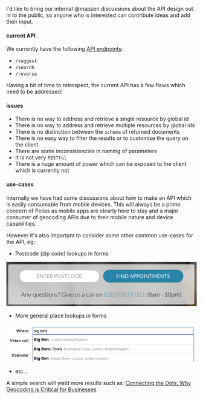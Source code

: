 I'd like to bring our internal @mapzen discussions about the API design out in to the public, so anyone who is interested can contribute ideas and add their input.

#### current API

We currently have the following [API endpoints](https://github.com/pelias/pelias):

- `/suggest`
- `/search`
- `/reverse`

Having a bit of time to retrospect, the current API has a few flaws which need to be addressed:

#### issues

- There is no way to address and retrieve a single resource by global id
- There is no way to address and retrieve multiple resources by global ids
- There is no distinction between the `schema` of returned documents
- There is no easy way to filter the results or to customise the query on the client
- There are some inconsistencies in naming of parameters
- It is not very `RESTful`
- There is a huge amount of power which can be exposed to the client which is currently not

#### use-cases

Internally we have had some discussions about how to make an API which is easily consumable from mobile devices. This will always be a prime concern of Pelias as mobile apps are clearly here to stay and a major consumer of geocoding APIs due to their mobile nature and device capabilities.

However it's also important to consider some other common use-cases for the API, eg:

- Postcode (zip code) lookups in forms

![zip_lookup](./img/postcode_lookup.png)

- More general place lookups in forms

![location_lookup](./img/location_lookup.png)

- etc...

A simple search will yield more results such as: [Connecting the Dots: Why Geocoding is Critical for Businesses](https://www.melissadata.com/featurearticles/geocoding-is-critical-for-businesses.htm)






